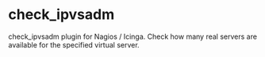 # check_ipvsadm
check_ipvsadm plugin for Nagios / Icinga. Check how many real servers are available for the specified virtual server.

